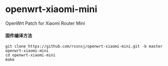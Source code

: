 openwrt-xiaomi-mini
==============

OpenWrt Patch for Xiaomi Router Mini

#### 固件编译方法
    git clone https://github.com/rssnsj/openwrt-xiaomi-mini.git -b master openwrt-xiaomi-mini
    cd openwrt-xiaomi-mini
    make
